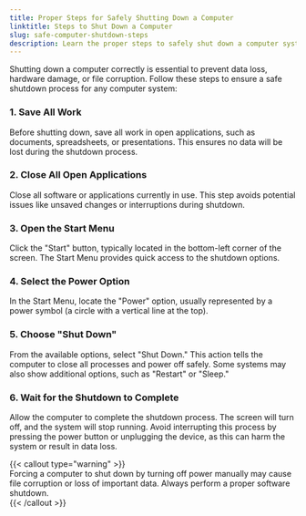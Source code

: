 ```yaml
---
title: Proper Steps for Safely Shutting Down a Computer
linktitle: Steps to Shut Down a Computer
slug: safe-computer-shutdown-steps
description: Learn the proper steps to safely shut down a computer system to avoid data loss and ensure system stability.
---
```


Shutting down a computer correctly is essential to prevent data loss, hardware damage, or file corruption. Follow these steps to ensure a safe shutdown process for any computer system:

### 1. Save All Work

Before shutting down, save all work in open applications, such as documents, spreadsheets, or presentations. This ensures no data will be lost during the shutdown process.

### 2. Close All Open Applications

Close all software or applications currently in use. This step avoids potential issues like unsaved changes or interruptions during shutdown.

### 3. Open the Start Menu

Click the "Start" button, typically located in the bottom-left corner of the screen. The Start Menu provides quick access to the shutdown options.

### 4. Select the Power Option

In the Start Menu, locate the "Power" option, usually represented by a power symbol (a circle with a vertical line at the top).

### 5. Choose "Shut Down"

From the available options, select "Shut Down." This action tells the computer to close all processes and power off safely. Some systems may also show additional options, such as "Restart" or "Sleep."

### 6. Wait for the Shutdown to Complete

Allow the computer to complete the shutdown process. The screen will turn off, and the system will stop running. Avoid interrupting this process by pressing the power button or unplugging the device, as this can harm the system or result in data loss.

{{< callout type="warning" >}}  
Forcing a computer to shut down by turning off power manually may cause file corruption or loss of important data. Always perform a proper software shutdown.  
{{< /callout >}}
